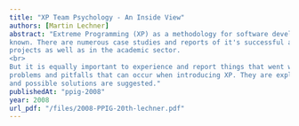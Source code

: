 ```yaml
---
title: "XP Team Psychology - An Inside View"
authors: [Martin Lechner]
abstract: "Extreme Programming (XP) as a methodology for software development is now widely
known. There are numerous case studies and reports of it's successful application in real world
projects as well as in the academic sector.
<br>
But it is equally important to experience and report things that went wrong. This paper is about
problems and pitfalls that can occur when introducing XP. They are explained in detail, analyzed,
and possible solutions are suggested."
publishedAt: "ppig-2008"
year: 2008
url_pdf: "/files/2008-PPIG-20th-lechner.pdf"
---
```

